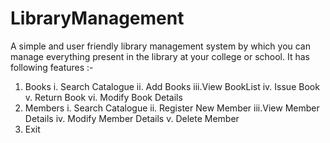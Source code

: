 # LibraryManagement

A simple and user friendly library management system by which you can manage everything present in the library at your college or school.
It has following features :-
1. Books
   i.  Search Catalogue
   ii. Add Books
   iii.View BookList
   iv. Issue Book
   v.  Return Book
   vi. Modify Book Details
2. Members
   i.  Search Catalogue
   ii. Register New Member
   iii.View Member Details
   iv. Modify Member Details
   v.  Delete Member
3. Exit
